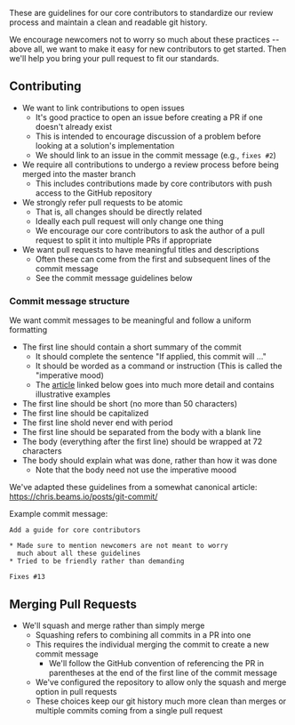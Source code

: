 These are guidelines for our core contributors to standardize our review
process and maintain a clean and readable git history.

We encourage newcomers not to worry so much about these practices --
above all, we want to make it easy for new contributors to get started.
Then we'll help you bring your pull request to fit our standards.

## Contributing

* We want to link contributions to open issues
  * It's good practice to open an issue before creating a PR if one doesn't
    already exist
  * This is intended to encourage discussion of a problem before looking at a
	solution's implementation
  * We should link to an issue in the commit message (e.g., `fixes #2`)
* We require all contributions to undergo a review process before being merged
  into the master branch
  * This includes contributions made by core contributors
    with push access to the GitHub repository
* We strongly refer pull requests to be atomic
  * That is, all changes should be directly related
  * Ideally each pull request will only change one thing
  * We encourage our core contributors to ask the author of a pull request to
	split it into multiple PRs if appropriate
* We want pull requests to have meaningful titles and descriptions
  * Often these can come from the first and subsequent lines
    of the commit message
  * See the commit message guidelines below

### Commit message structure

We want commit messages to be meaningful and follow a uniform formatting

  * The first line should contain a short summary of the commit
    * It should complete the sentence "If applied, this commit will ..."
	* It should be worded as a command or instruction
	  (This is called the "imperative mood)
	* The [article](https://chris.beams.io/posts/git-commit/) linked below
	  goes into much more detail and contains illustrative examples
  * The first line should be short (no more than 50 characters)
  * The first line should be capitalized
  * The first line shold never end with period
  * The first line should be separated from the body with a blank line
  * The body (everything after the first line)
    should be wrapped at 72 characters
  * The body should explain what was done, rather than how it was done
    * Note that the body need not use the imperative moood


We've adapted these guidelines from a somewhat canonical article:
https://chris.beams.io/posts/git-commit/

Example commit message:

	Add a guide for core contributors

    * Made sure to mention newcomers are not meant to worry
	  much about all these guidelines
    * Tried to be friendly rather than demanding

	Fixes #13



## Merging Pull Requests

* We'll squash and merge rather than simply merge
  * Squashing refers to combining all commits in a PR into one
  * This requires the individual merging the commit to create a new commit
	message
	* We'll follow the GitHub convention of referencing the PR
	  in parentheses
	  at the end of the first line of the commit message
  * We've configured the repository to allow only
    the squash and merge option in pull requests
  * These choices keep our git history much more clean than merges or multiple
	commits coming from a single pull request

